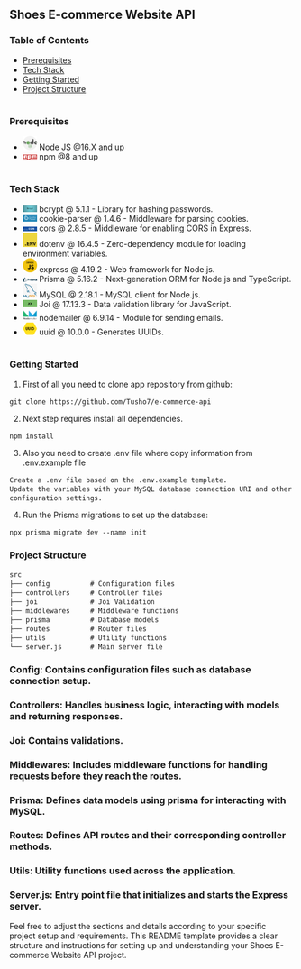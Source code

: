 ## Shoes E-commerce Website API

### Table of Contents

- [Prerequisites](#Prerequisites)
- [Tech Stack](#Tech-Stack)
- [Getting Started](#Getting-Started)
- [Project Structure](#Project-Structure)

#

### Prerequisites

- <img src="./readme/nodejs.png" width="25" style="top: 8px" /> Node JS @16.X and up
- <img src="./readme/npm.png" width="25" style="top: 8px" /> npm @8 and up

#

### Tech Stack

- <img src="./readme/bcrypt.jpeg" width="25" style="top: 8px" /> bcrypt @ 5.1.1 - Library for hashing passwords.
- <img src="./readme/cookie-parser.png" width="25" style="top: 8px" /> cookie-parser @ 1.4.6 - Middleware for parsing cookies.
- <img src="./readme/cors.png" width="25" style="top: 8px" /> cors @ 2.8.5 - Middleware for enabling CORS in Express.
- <img src="./readme/dotenv.png" width="25" style="top: 8px" /> dotenv @ 16.4.5 - Zero-dependency module for loading environment variables.
- <img src="./readme/express.png" width="25" style="top: 8px" /> express @ 4.19.2 - Web framework for Node.js.
- <img src="./readme/prisma.png" width="25" style="top: 8px" /> Prisma @ 5.16.2 - Next-generation ORM for Node.js and TypeScript.
- <img src="./readme/mysql.png" width="25" style="top: 8px" /> MySQL @ 2.18.1 - MySQL client for Node.js.
- <img src="./readme/joi.png" width="25" style="top: 8px" /> Joi @ 17.13.3 - Data validation library for JavaScript.
- <img src="./readme/nodemailer.webp" width="25" style="top: 8px" /> nodemailer @ 6.9.14 - Module for sending emails.
- <img src="./readme/uuid.png" width="25" style="top: 8px" /> uuid @ 10.0.0 - Generates UUIDs.

#

### Getting Started

1. First of all you need to clone app repository from github:

```
git clone https://github.com/Tusho7/e-commerce-api
```

2. Next step requires install all dependencies.

```
npm install
```

3. Also you need to create .env file where copy information from .env.example file

```
Create a .env file based on the .env.example template.
Update the variables with your MySQL database connection URI and other configuration settings.
```

4. Run the Prisma migrations to set up the database:

```
npx prisma migrate dev --name init
```

### Project Structure

```
src
├── config          # Configuration files
├── controllers     # Controller files
├── joi             # Joi Validation
├── middlewares     # Middleware functions
├── prisma          # Database models
├── routes          # Router files
├── utils           # Utility functions
└── server.js       # Main server file

```

### Config: Contains configuration files such as database connection setup.

### Controllers: Handles business logic, interacting with models and returning responses.

### Joi: Contains validations.

### Middlewares: Includes middleware functions for handling requests before they reach the routes.

### Prisma: Defines data models using prisma for interacting with MySQL.

### Routes: Defines API routes and their corresponding controller methods.

### Utils: Utility functions used across the application.

### Server.js: Entry point file that initializes and starts the Express server.

Feel free to adjust the sections and details according to your specific project setup and requirements. This README template provides a clear structure and instructions for setting up and understanding your Shoes E-commerce Website API project.
